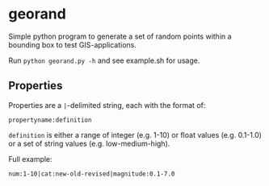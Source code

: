 # georand

Simple python program to generate a set of random points within a bounding box to test GIS-applications.

Run `python georand.py -h` and see example.sh for usage.

## Properties

Properties are a `|`-delimited string, each with the format of:
~~~
propertyname:definition
~~~
`definition` is either a range of integer (e.g. 1-10) or float values (e.g. 0.1-1.0) or a set of string values (e.g. low-medium-high).

Full example:
~~~
num:1-10|cat:new-old-revised|magnitude:0.1-7.0
~~~
